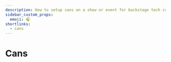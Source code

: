 ```yaml
---
description: How to setup cans on a show or event for backstage tech communication.
sidebar_custom_props:
  emoji: 🎧
shortlinks:
  - cans
---
```

# Cans